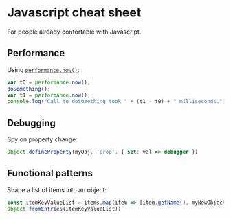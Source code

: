 # Javascript cheat sheet

For people already confortable with Javascript.

## Performance

Using [`performance.now()`](https://developer.mozilla.org/en-US/docs/Web/API/Performance/now):
```js
var t0 = performance.now();
doSomething();
var t1 = performance.now();
console.log("Call to doSomething took " + (t1 - t0) + " milliseconds.");
```

## Debugging

Spy on property change:
```js
Object.defineProperty(myObj, 'prop', { set: val => debugger })
```

## Functional patterns

Shape a list of items into an object:
```js
const itemKeyValueList = items.map(item => [item.getName(), myNewObjecValue]
Object.fromEntries(itemKeyValueList))
```

